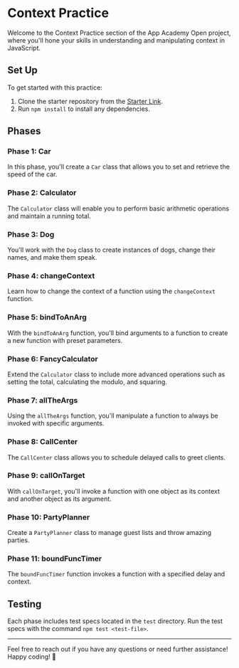 # Context Practice

Welcome to the Context Practice section of the App Academy Open project, where you'll hone your skills in understanding and manipulating context in JavaScript.

## Set Up

To get started with this practice:

1. Clone the starter repository from the [Starter Link](starter-link).
2. Run `npm install` to install any dependencies.

## Phases

### Phase 1: Car

In this phase, you'll create a `Car` class that allows you to set and retrieve the speed of the car.

### Phase 2: Calculator

The `Calculator` class will enable you to perform basic arithmetic operations and maintain a running total.

### Phase 3: Dog

You'll work with the `Dog` class to create instances of dogs, change their names, and make them speak.

### Phase 4: changeContext

Learn how to change the context of a function using the `changeContext` function.

### Phase 5: bindToAnArg

With the `bindToAnArg` function, you'll bind arguments to a function to create a new function with preset parameters.

### Phase 6: FancyCalculator

Extend the `Calculator` class to include more advanced operations such as setting the total, calculating the modulo, and squaring.

### Phase 7: allTheArgs

Using the `allTheArgs` function, you'll manipulate a function to always be invoked with specific arguments.

### Phase 8: CallCenter

The `CallCenter` class allows you to schedule delayed calls to greet clients.

### Phase 9: callOnTarget

With `callOnTarget`, you'll invoke a function with one object as its context and another object as its argument.

### Phase 10: PartyPlanner

Create a `PartyPlanner` class to manage guest lists and throw amazing parties.

### Phase 11: boundFuncTimer

The `boundFuncTimer` function invokes a function with a specified delay and context.

## Testing

Each phase includes test specs located in the `test` directory. Run the test specs with the command `npm test <test-file>`.

---

Feel free to reach out if you have any questions or need further assistance! Happy coding! 🚀

[starter-link]: <link-to-starter-repo>
